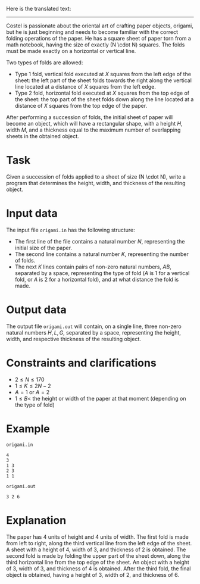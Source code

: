 Here is the translated text:

---
Costel is passionate about the oriental art of crafting paper objects, origami, but he is just beginning and needs to become familiar with the correct folding operations of the paper. He has a square sheet of paper torn from a math notebook, having the size of exactly \(N \cdot N\) squares. The folds must be made exactly on a horizontal or vertical line.

Two types of folds are allowed:

* Type $1$ fold, vertical fold executed at $X$ squares from the left edge of the sheet: the left part of the sheet folds towards the right along the vertical line located at a distance of $X$ squares from the left edge.
* Type $2$ fold, horizontal fold executed at $X$ squares from the top edge of the sheet: the top part of the sheet folds down along the line located at a distance of $X$ squares from the top edge of the paper.

After performing a succession of folds, the initial sheet of paper will become an object, which will have a rectangular shape, with a height $H$, width $M$, and a thickness equal to the maximum number of overlapping sheets in the obtained object.

# Task

Given a succession of folds applied to a sheet of size \(N \cdot N\), write a program that determines the height, width, and thickness of the resulting object.

# Input data

The input file `origami.in` has the following structure:

* The first line of the file contains a natural number $N$, representing the initial size of the paper.
* The second line contains a natural number $K$, representing the number of folds.
* The next $K$ lines contain pairs of non-zero natural numbers, $A B$, separated by a space, representing the type of fold ($A$ is $1$ for a vertical fold, or $A$ is $2$ for a horizontal fold), and at what distance the fold is made.

# Output data

The output file `origami.out` will contain, on a single line, three non-zero natural numbers $H, L, G$, separated by a space, representing the height, width, and respective thickness of the resulting object.

# Constraints and clarifications

* $2 \leq N \leq 170$
* $1 \leq K \leq 2N - 2$
* $A = 1$ or $A = 2$
* $1 \leq B <$ the height or width of the paper at that moment (depending on the type of fold)

# Example

`origami.in`
```
4
3
1 3
2 3
1 1
```

`origami.out`
```
3 2 6
```

# Explanation

The paper has $4$ units of height and $4$ units of width. The first fold is made from left to right, along the third vertical line from the left edge of the sheet. A sheet with a height of $4$, width of $3$, and thickness of $2$ is obtained. The second fold is made by folding the upper part of the sheet down, along the third horizontal line from the top edge of the sheet. An object with a height of $3$, width of $3$, and thickness of $4$ is obtained. After the third fold, the final object is obtained, having a height of $3$, width of $2$, and thickness of $6$.